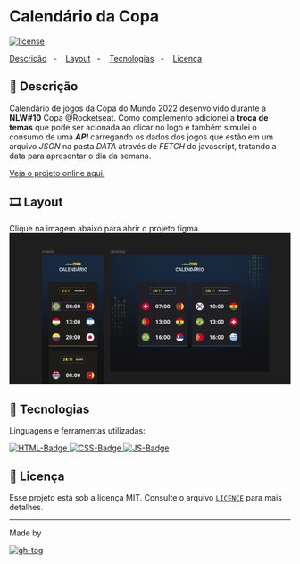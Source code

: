 # Calendário da Copa

[![license]](#-licença)

[Descrição](#-descrição)&nbsp;&nbsp;&nbsp;-&nbsp;&nbsp;&nbsp;
[Layout](#%EF%B8%8F-layout)&nbsp;&nbsp;&nbsp;-&nbsp;&nbsp;&nbsp;
[Tecnologias](#-tecnologias)&nbsp;&nbsp;&nbsp;-&nbsp;&nbsp;&nbsp;
[Licença](#-licença) &nbsp;&nbsp;&nbsp;

## 📌 Descrição

Calendário de jogos da Copa do Mundo 2022 desenvolvido durante a **NLW#10** Copa @Rocketseat. 
Como complemento adicionei a **troca de temas** que pode ser acionada ao clicar no logo e também simulei 
o consumo de uma **_API_** carregando os dados dos jogos que estão em um arquivo _JSON_ na pasta _DATA_ 
através de _FETCH_ do javascript, tratando a data para apresentar o dia da semana.

[Veja o projeto online aqui.](https://dam450.github.io/fwc22-calendar/)

## 🎞️ Layout

Clique na imagem abaixo para abrir o projeto figma.
[![figma-preview]](https://www.figma.com/file/3slC5fbKSm9yClArpPu6QE/Calend%C3%A1rio-de-Jogos-(Community)?node-id=0%3A1&viewer=1)

## 🧰 Tecnologias

Linguagens e ferramentas utilizadas:

[![HTML-Badge][html5] ![CSS-Badge][css3] ![JS-Badge][js]](#-tecnologias)

## 📄 Licença

Esse projeto está sob a licença MIT. Consulte o arquivo [`LICENCE`](./Licence.md) para mais detalhes.

---

Made by

[![gh-tag]](https://github.com/dam450/)

<!-- Images -->

[figma-preview]: ./.github/layout.png 'Figma preview'
[langs]: https://img.shields.io/github/languages/count/dam450/space-shooter?style=plastic 'Linguagens utilizadas'
[html5]: https://img.shields.io/badge/html5-E34F26?logo=html5&logoColor=fff&style=for-the-badge 'HTML5 badge'
[css3]: https://img.shields.io/badge/css3-1572B6?logo=CSS3&logoColor=fff&style=for-the-badge 'CSS3 badge'
[js]: https://img.shields.io/badge/JavaScript-F7DF1E?logo=JavaScript&logoColor=000&style=for-the-badge 'javascript badge'
[v-techs]: https://img.shields.io/github/languages/count/dam450/rocket-sect?label=Techs&logo=GitHub&style=plastic 'Tecnologias'
[v-tag]: https://img.shields.io/github/v/tag/dam450/rocket-sect?color=555&label=tag&logo=GitHub&style=plastic 'GitHub Tag Version'
[license]: https://img.shields.io/github/license/dam450/rocket-sect?color=blue&label=Licen%C3%A7a&logo=Conventional%20Commits&logoColor=fff&style=plastic 'License badge'
[gh-tag]: https://img.shields.io/badge/DAM450-181717?logo=GitHub&logoColor=fff&link=https://github.com/dam450/ "Dam450's GitHub Tag"
